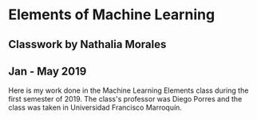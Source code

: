 # Elements of Machine Learning
## Classwork by Nathalia Morales
## Jan - May 2019 

Here is my work done in the Machine Learning Elements class during the first semester of 2019. 
The class's professor was Diego Porres and the class was taken in Universidad Francisco Marroquín.
